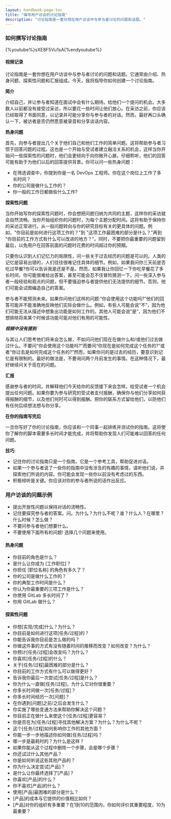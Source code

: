 ```yaml
---
layout: handbook-page-toc
title: "编写用户访谈的讨论指南"
description: "讨论指南是一套你想在用户访谈中与参与者讨论的问题和话题。"
---
```


### 如何撰写讨论指南

{%youtube%}sXE8F5Vu1sA{%endyoutube%}

#### 视频记录

讨论指南是一套你想在用户访谈中与参与者讨论的问题和话题。它通常由介绍、热身问题、探索性问题和汇报组成。今天，我将指导你如何创建一个讨论指南。

**简介**

介绍自己，并让参与者知道在面试中会有什么期待。给他们一个提问的机会。大多数人以前都没有接受过采访，所以要花一些时间让他们放心。在采访之前，你应该已经取得了书面同意，以记录并可能分享你与参与者的对话。然而，最好再口头确认一下，被访者是否仍然愿意被录音和分享谈话内容。

**热身问题**

首先，向参与者提出几个关于他们自己和他们工作的简单问题。这将帮助参与者习惯于回答问题的过程。这也是一个开始与受试者建立融洽关系的机会，这样当你开始问一些探索性的问题时，他们会更倾向于向你敞开心扉。仔细聆听，他们的回答可能有助于为他们以后的回答提供背景。你可以问一些热身问题：

* 在筛选调查中，你提到你是一名 DevOps 工程师。你在这个岗位上工作了多长时间？
* 你的公司是做什么工作的？
* 你一般的工作日都做些什么工作?

**探索性问题**

当你开始写你的探索性问题时，你会想把问题归纳为共同的主题，这样你的采访就会自然流畅。当你开始组织你的问题时，为每个主题分配时间。这将有助于保持你的采访正常进行。从一般问题转向与你的研究目标有关的更具体的问题。例如，"你目前是如何进行这项工作的？"到 "这项工作最困难的部分是什么？"再到 "你目前的工作方式有什么可以改进的地方？"。同时，不要把你最重要的问题留到最后，以免用户在回答前面的问题时花费的时间超过你的预期。 

只要你认识到人们记忆力的局限性，问一些关于过去经历的问题是可以的。人类的记忆是容易出错的，人们往往很难记住具体的细节。例如，如果我问你三天前是否吃过早餐?你可以告诉我是还是不是。然而，如果我让你回忆一下你吃早餐花了多长时间，你可能很难给出答案，甚至可能会忍不住冒险猜测一下。问一些深入参与者一般经验和观点的问题，但不要强迫参与者提供他们无法提供的细节。否则，他们可能会试图编造自己的答案。

参与者不能预测未来。如果你问他们这样的问题:“你会使用这个功能吗?”他们的回答可能并不能准确地反映他们实际会做什么。例如，有些人可能会说“不”，因为他们可能无法从描述中想象出功能是如何工作的。其他人可能会说“是”，因为他们不想排除将来某个时候该功能可能对他们有用的可能性。

***视频中没有提到***

与其让人们思考他们将来会怎么做，不如问问他们现在在做什么和/或他们过去做过什么。不要问“你会使用这个功能吗?”而要问“你现在是如何完成这个任务的?”或者“你过去是如何完成这个任务的?”然而，如果你问的是过去的经历，要意识到记忆是有限制的。最好的做法是，不要询问两个月前发生的事情。在这种情况下，最好继续问关于现在的问题。

**汇报**

感谢参与者的时间，并解释他们今天给你的反馈接下来会怎样。给受试者一个机会提出任何问题。如果你要为参与研究的受试者支付报酬，确保你与他们分享如何获得报酬的细节，以及他们何时可以得到报酬。把你的联系方式留给他们，以防他们有任何后续想法想与你分享。

**在你的指南写完后**

一旦你写好了你的讨论指南，你应该和一个同事一起排练并测试你的指南。这将使你了解你的脚本需要多长时间才能完成，并将帮助你发现人们可能难以回答的任何问题。

**技巧**:

* 记住你的讨论指南只是一个指南。它是一个参考工具，帮助促进对话。
* 如果一个参与者说了一些你的指南中没有涉及的有趣的事情，请听他们说，并探索他们所说的内容。你可能会发现一些你以前没有考虑过的东西。
* 积极倾听是关键。你应该对你的参与者所说的话作出反应。


### 用户访谈的问题示例

* 提出开放性问题以保持对话的流畅性。
* 记住要探究参与者的答案。问。为什么？为什么不呢？谁？什么人？在哪里？什么时候？怎么做？
* 不要问参与者他们想要什么。
* 不要使用下面所有的问题! 选择几个问题来使用。

#### 热身问题

* 你目前的角色是什么？
* 是什么让你成为 [工作职位]？
* 你担任 [职位名称] 的角色有多久了？
* 你的公司是做什么工作的？
* 你的典型工作时间是什么？
* 你认为你最重要的三项工作是什么？
* 你使用 GitLab 多长时间了？
* 你用 GitLab 做什么？

#### 探索性问题

* 你想[实现/完成]什么？为什么？
* 你目前是如何进行这项[任务/过程]的？
* 你能告诉我你目前是怎么做的吗？
* 你做这件事的方式有没有随着时间的推移而改变？如何改变？为什么？
* 你预计[任务/过程]会改变吗？为什么？
* 你喜欢[任务/过程]的什么？
* 关于[任务/过程]最困难的部分是什么？
* 你目前的工作方式有什么可以做得更好？
* 告诉我你最后一次尝试[任务/过程]是什么？
* 你为什么一直做[任务/过程]，为什么它对你很重要？
* 你多长时间做一次[任务/过程]？
* 你多长时间经历一次[问题]？
* 在你遇到[问题]之前/之后会发生什么？
* 你实施了哪些变通方法来帮助你解决这个问题？
* 你目前正在做什么来使这个[任务/过程]更容易？
* 你是否在为[任务/过程]寻找其他解决方案？为什么？为什么不呢？
* 这个[任务/过程]如何影响你工作的其他方面？
* 你能一步一步地描述你如何做[任务/过程]吗？
* 哪一步是最耗时的？为什么是这样？
* 如果你能从这个过程中删除一个步骤，会是哪个步骤？
* 你还试过什么其他产品？
* 你是如何听说这些其他产品的？
* 你为什么决定尝试[产品]？
* 是什么让你最终选择了[产品]？
* 你喜欢[产品]的什么？
* 你不喜欢[产品]的什么？
* 使用[产品]最困难的部分是什么？
* [产品]的成本与它提供的价值相比如何？
* [产品]对你的组织有多重要？在1到10的范围内，你如何评价其重要程度，10为最重要？
